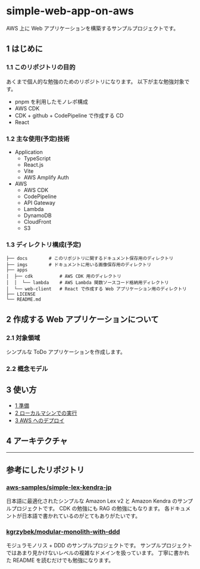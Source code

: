 # simple-web-app-on-aws

AWS 上に Web アプリケーションを構築するサンプルプロジェクトです。

## 1 はじめに

### 1.1 このリポジトリの目的

あくまで個人的な勉強のためのリポジトリになります。
以下が主な勉強対象です。

- pnpm を利用したモノレポ構成
- AWS CDK
- CDK + github + CodePipeline で作成する CD
- React

### 1.2 主な使用(予定)技術

- Application
  - TypeScript
  - React.js
  - Vite
  - AWS Amplify Auth
- AWS
  - AWS CDK
  - CodePipeline
  - API Gateway
  - Lambda
  - DynamoDB
  - CloudFront
  - S3

### 1.3 ディレクトリ構成(予定)

```shell
├── docs        # このリポジトリに関するドキュメント保存用のディレクトリ
├── imgs        # ドキュメントに用いる画像保存用のディレクトリ
├── apps
│  ├── cdk          # AWS CDK 用のディレクトリ
│  │  └── lambda    # AWS Lambda 関数ソースコード格納用ディレクトリ
│  └── web-client   # React で作成する Web アプリケーション用のディレクトリ
├── LICENSE
└── README.md
```

## 2 作成する Web アプリケーションについて

### 2.1 対象領域

シンプルな ToDo アプリケーションを作成します。

### 2.2 概念モデル

## 3 使い方

- [1 準備](/docs/01_PREPARATION.md)
- [2 ローカルマシンでの実行](/docs/02_EXECUTION_ON_LOCAL_MACHINE.md)
- [3 AWS へのデプロイ](/docs/03_DEPLOY_TO_AWS.md)

## 4 アーキテクチャ

---

## 参考にしたリポジトリ

### [aws-samples/simple-lex-kendra-jp](https://github.com/aws-samples/simple-lex-kendra-jp)

日本語に最適化されたシンプルな Amazon Lex v2 と Amazon Kendra のサンプルプロジェクトです。
CDK の勉強にも RAG の勉強にもなります。
各ドキュメントが日本語で書かれているのがとてもありがたいです。

### [kgrzybek/modular-monolith-with-ddd](https://github.com/kgrzybek/modular-monolith-with-ddd)

モジュラモノリス + DDD のサンプルプロジェクトです。
サンプルプロジェクトではあまり見かけないレベルの複雑なドメインを扱っています。
丁寧に書かれた README を読むだけでも勉強になります。
